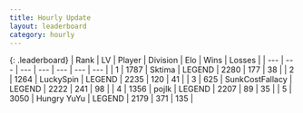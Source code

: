 ```yaml
---
title: Hourly Update
layout: leaderboard
category: hourly
---
```


{: .leaderboard}
| Rank | LV | Player | Division | Elo | Wins | Losses |
| --- | --- | --- | --- | --- | --- | --- |
| <span data-change="0">1</span> | 1787 | <span title="ID: 353063">Sktima</span> | LEGEND | <span data-change="0">2280</span> | <span data-change="0">177</span> | <span data-change="0">38</span> |
| <span data-change="0">2</span> | 1264 | <span title="ID: 498412">LuckySpin</span> | LEGEND | <span data-change="7">2235</span> | <span data-change="2">120</span> | <span data-change="0">41</span> |
| <span data-change="0">3</span> | 625 | <span title="ID: 402846">SunkCostFallacy</span> | LEGEND | <span data-change="0">2222</span> | <span data-change="0">241</span> | <span data-change="0">98</span> |
| <span data-change="0">4</span> | 1356 | <span title="ID: 4783">pojlk</span> | LEGEND | <span data-change="0">2207</span> | <span data-change="0">89</span> | <span data-change="0">35</span> |
| <span data-change="0">5</span> | 3050 | <span title="ID: 164871">Hungry YuYu</span> | LEGEND | <span data-change="0">2179</span> | <span data-change="0">371</span> | <span data-change="0">135</span> |